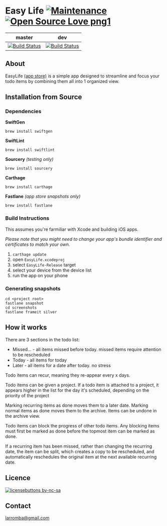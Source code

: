 # Easy Life [![Maintenance](https://img.shields.io/badge/Maintained%3F-yes-green.svg)](https://GitHub.com/Naereen/StrapDown.js/graphs/commit-activity) [![Open Source Love png1](https://badges.frapsoft.com/os/v1/open-source.png?v=103)](https://github.com/ellerbrock/open-source-badges/)

| master  | dev |
| ------------- | ------------- |
| [![Build Status](https://travis-ci.com/larromba/EasyLife.svg?branch=master)](https://travis-ci.com/larromba/EasyLife) | [![Build Status](https://travis-ci.com/larromba/EasyLife.svg?branch=dev)](https://travis-ci.com/larromba/EasyLife) |

## About
EasyLife [(app store)](https://itunes.apple.com/app/id1229095589) is a simple app designed to streamline and focus your todo items by combining them all into 1 organized view.

## Installation from Source

### Dependencies
**SwiftGen**

`brew install swiftgen`

**SwiftLint**

`brew install swiftlint`

**Sourcery** *(testing only)*

`brew install sourcery`

**Carthage** 

`brew install carthage`

**Fastlane** *(app store snapshots only)*

`brew install fastlane`

### Build Instructions
This assumes you're farmiliar with Xcode and building iOS apps.

*Please note that you might need to change your app's bundle identifier and certificates to match your own.*

1. `carthage update`
2. open `EasyLife.xcodeproj`
3. select `EasyLife-Release` target
4. select your device from the device list
5. run the app on your phone

### Generating snapshots
```
cd <project root>
fastlane snapshot
cd screenshots
fastlane frameit silver
```

## How it works
There are 3 sections in the todo list:
* Missed... - all items missed before today. missed items require attention to be rescheduled
* Today - all items for today
* Later - all items for a date after today. no stress

Todo items can recur, meaning they re-appear every x days. 

Todo items can be given a project. If a todo item is attached to a project, it appears higher in the list for the day it's scheduled, depending on the priority of the project

Marking recurring items as done moves them to a later date. Marking normal items as done moves them to the archive. Items can be undone in the archive view.

Todo items can block the progress of other todo items. Any blocking items must first be marked as done before the topmost item can be marked as done.

If a recurring item has been missed, rather than changing the recurring date, the item can be split, which creates a copy to be rescheduled, and automatically reschedules the original item at the next available recurring date.

## Licence
[![licensebuttons by-nc-sa](https://licensebuttons.net/l/by-nc-sa/3.0/88x31.png)](https://creativecommons.org/licenses/by-nc-sa/4.0) 

## Contact
larromba@gmail.com
